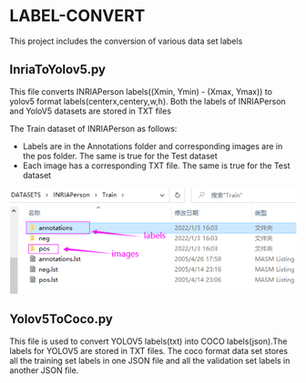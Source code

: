 # LABEL-CONVERT
This project includes the conversion of various data set labels
## InriaToYolov5.py
This file converts INRIAPerson labels((Xmin, Ymin) - (Xmax, Ymax)) to yolov5 format labels(centerx,centery,w,h).  Both the labels of INRIAPerson and YoloV5 datasets are stored in TXT files

The Train dataset of INRIAPerson as follows: 
- Labels are in the Annotations folder and corresponding images are in the pos folder. The same is true for the Test dataset  
- Each image has a corresponding TXT file. The same is true for the Test dataset  

![image](https://github.com/JIHON/LABEL-CONVERT/blob/main/img/Inria.png)
## Yolov5ToCoco.py
This file is used to convert YOLOV5 labels(txt) into COCO labels(json).The labels for YOLOV5 are stored in TXT files. The coco format data set stores all the training set labels in one JSON file and all the validation set labels in another JSON file.
